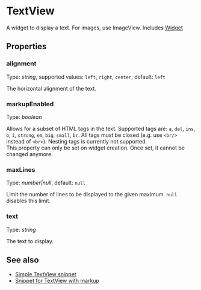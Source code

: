 # TextView
A widget to display a text. For images, use ImageView.
Includes [Widget](Widget.md)

## Properties
### alignment
Type: *string*, supported values: `left`, `right`, `center`, default: `left`

The horizontal alignment of the text.
### markupEnabled
Type: *boolean*

Allows for a subset of HTML tags in the text. Supported tags are: `a`, `del`, `ins`, `b`, `i`, `strong`, `em`, `big`, `small`, `br`. All tags must be closed (e.g. use `<br/>` instead of `<br>`). Nesting tags is currently not supported.<br/>This property can only be set on widget creation. Once set, it cannot be changed anymore.
### maxLines
Type: *number|null*, default: `null`

Limit the number of lines to be displayed to the given maximum. `null` disables this limit.
### text
Type: *string*

The text to display.

## See also
- [Simple TextView snippet](https://github.com/eclipsesource/tabris-js/blob/master/snippets/textview/textview.js)
- [Snippet for TextView with markup](https://github.com/eclipsesource/tabris-js/blob/master/snippets/textview-markup/textview-markup.js)
